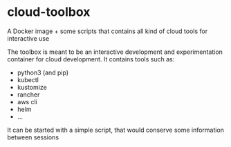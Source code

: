 # cloud-toolbox
A Docker image + some scripts that contains all kind of cloud tools for interactive use

The toolbox is meant to be an interactive development and experimentation container for cloud development.
It contains tools such as:
- python3 (and pip)
- kubectl
- kustomize
- rancher
- aws cli
- helm
- ...



It can be started with a simple script, that would conserve some information between sessions
